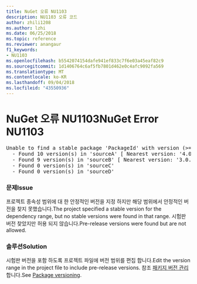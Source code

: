 ```yaml
---
title: NuGet 오류 NU1103
description: NU1103 오류 코드
author: zhili1208
ms.author: lzhi
ms.date: 06/25/2018
ms.topic: reference
ms.reviewer: anangaur
f1_keywords:
- NU1103
ms.openlocfilehash: b5542074154dafe941ef833c7f6e03a45eaf82c9
ms.sourcegitcommit: 1d1406764c6af5fb7801d462e0c4afc9092fa569
ms.translationtype: MT
ms.contentlocale: ko-KR
ms.lasthandoff: 09/04/2018
ms.locfileid: "43550936"
---
```

# <a name="nuget-error-nu1103"></a><span data-ttu-id="8566e-103">NuGet 오류 NU1103</span><span class="sxs-lookup"><span data-stu-id="8566e-103">NuGet Error NU1103</span></span>

<pre>Unable to find a stable package 'PackageId' with version (>= 3.0.0)<br/>  - Found 10 version(s) in 'sourceA' [ Nearest version: '4.0.0-rc-2129' ]<br/>  - Found 9 version(s) in 'sourceB' [ Nearest version: '3.0.0-beta-00032' ]<br/>  - Found 0 version(s) in 'sourceC'<br/>  - Found 0 version(s) in 'sourceD'</pre>

### <a name="issue"></a><span data-ttu-id="8566e-104">문제</span><span class="sxs-lookup"><span data-stu-id="8566e-104">Issue</span></span>
<span data-ttu-id="8566e-105">프로젝트 종속성 범위에 대 한 안정적인 버전을 지정 하지만 해당 범위에서 안정적인 버전을 찾지 못했습니다.</span><span class="sxs-lookup"><span data-stu-id="8566e-105">The project specified a stable version for the dependency range, but no stable versions were found in that range.</span></span> <span data-ttu-id="8566e-106">시험판 버전 찾았지만 허용 되지 않습니다.</span><span class="sxs-lookup"><span data-stu-id="8566e-106">Pre-release versions were found but are not allowed.</span></span>

### <a name="solution"></a><span data-ttu-id="8566e-107">솔루션</span><span class="sxs-lookup"><span data-stu-id="8566e-107">Solution</span></span>
<span data-ttu-id="8566e-108">시험판 버전을 포함 하도록 프로젝트 파일에 버전 범위를 편집 합니다.</span><span class="sxs-lookup"><span data-stu-id="8566e-108">Edit the version range in the project file to include pre-release versions.</span></span> <span data-ttu-id="8566e-109">참조 [패키지 버전 관리](../../reference/Package-Versioning.md)합니다.</span><span class="sxs-lookup"><span data-stu-id="8566e-109">See [Package versioning](../../reference/Package-Versioning.md).</span></span>